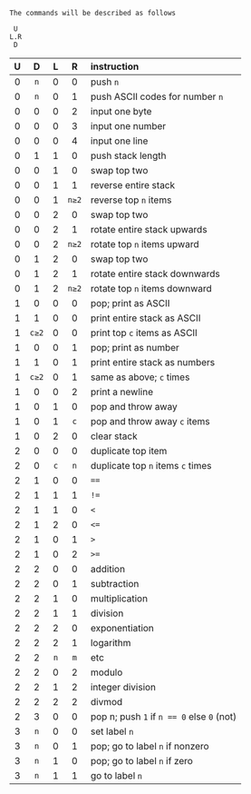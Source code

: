     The commands will be described as follows

     U
    L.R
     D

U|D|L|R|instruction
:-:|:-:|:-:|:-:|:-
0|`n`|0|0|push `n`
0|`n`|0|1|push ASCII codes for number `n`
0|0|0|2|input one byte
0|0|0|3|input one number
0|0|0|4|input one line
0|1|1|0|push stack length
0|0|1|0|swap top two
0|0|1|1|reverse entire stack
0|0|1|`n≥2`|reverse top `n` items
0|0|2|0|swap top two
0|0|2|1|rotate entire stack upwards
0|0|2|`n≥2`|rotate top `n` items upward
0|1|2|0|swap top two
0|1|2|1|rotate entire stack downwards
0|1|2|`n≥2`|rotate top `n` items downward
1|0|0|0|pop; print as ASCII
1|1|0|0|print entire stack as ASCII
1|`c≥2`|0|0|print top `c` items as ASCII
1|0|0|1|pop; print as number
1|1|0|1|print entire stack as numbers
1|`c≥2`|0|1|same as above; `c` times
1|0|0|2|print a newline
1|0|1|0|pop and throw away
1|0|1|`c`|pop and throw away `c` items
1|0|2|0|clear stack
2|0|0|0|duplicate top item
2|0|`c`|`n`|duplicate top `n` items `c` times
2|1|0|0|`==`
2|1|1|1|`!=`
2|1|1|0|`<`
2|1|2|0|`<=`
2|1|0|1|`>`
2|1|0|2|`>=`
2|2|0|0|addition
2|2|0|1|subtraction
2|2|1|0|multiplication
2|2|1|1|division
2|2|2|0|exponentiation
2|2|2|1|logarithm
2|2|`n`|`m`|etc
2|2|0|2|modulo
2|2|1|2|integer division
2|2|2|2|divmod
2|3|0|0|pop n; push `1` if `n == 0` else `0` (not)
3|`n`|0|0|set label `n`
3|`n`|0|1|pop; go to label `n` if nonzero
3|`n`|1|0|pop; go to label `n` if zero
3|`n`|1|1|go to label `n`
